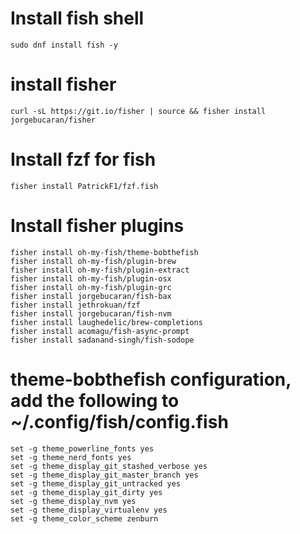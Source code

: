 # Install fish shell
```
sudo dnf install fish -y
```

# install fisher
```
curl -sL https://git.io/fisher | source && fisher install jorgebucaran/fisher
```

# Install fzf for fish
```
fisher install PatrickF1/fzf.fish
```

# Install fisher plugins
```
fisher install oh-my-fish/theme-bobthefish
fisher install oh-my-fish/plugin-brew
fisher install oh-my-fish/plugin-extract
fisher install oh-my-fish/plugin-osx
fisher install oh-my-fish/plugin-grc
fisher install jorgebucaran/fish-bax
fisher install jethrokuan/fzf
fisher install jorgebucaran/fish-nvm
fisher install laughedelic/brew-completions
fisher install acomagu/fish-async-prompt
fisher install sadanand-singh/fish-sodope

```

# theme-bobthefish configuration, add the following to ~/.config/fish/config.fish
```
set -g theme_powerline_fonts yes
set -g theme_nerd_fonts yes
set -g theme_display_git_stashed_verbose yes
set -g theme_display_git_master_branch yes
set -g theme_display_git_untracked yes
set -g theme_display_git_dirty yes
set -g theme_display_nvm yes
set -g theme_display_virtualenv yes
set -g theme_color_scheme zenburn

```
